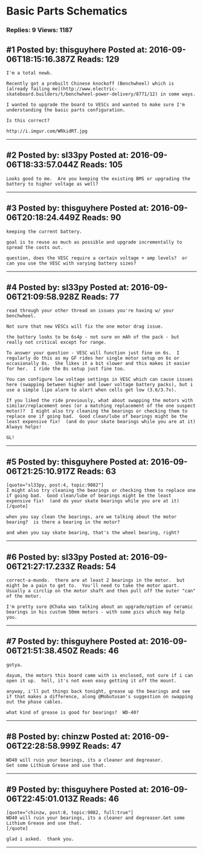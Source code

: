 # Basic Parts Schematics

### Replies: 9 Views: 1187

## \#1 Posted by: thisguyhere Posted at: 2016-09-06T18:15:16.387Z Reads: 129

```
I'm a total newb.

Recently got a prebuilt Chinese knockoff (Benchwheel) which is [already failing me](http://www.electric-skateboard.builders/t/benchwheel-power-delivery/8771/12) in some ways.

I wanted to upgrade the board to VESCs and wanted to make sure I'm understanding the basic parts configuration.

Is this correct?

http://i.imgur.com/WRkidRT.jpg
```

---
## \#2 Posted by: sl33py Posted at: 2016-09-06T18:33:57.044Z Reads: 105

```
Looks good to me.  Are you keeping the existing BMS or upgrading the battery to higher voltage as well?
```

---
## \#3 Posted by: thisguyhere Posted at: 2016-09-06T20:18:24.449Z Reads: 90

```
keeping the current battery.

goal is to reuse as much as possible and upgrade incrementally to spread the costs out.

question, does the VESC require a certain voltage + amp levels?  or can you use the VESC with varying battery sizes?
```

---
## \#4 Posted by: sl33py Posted at: 2016-09-06T21:09:58.928Z Reads: 77

```
read through your other thread on issues you're having w/ your benchwheel.

Not sure that new VESCs will fix the one motor drag issue.  

the battery looks to be 6s4p - not sure on mAh of the pack - but really not critical except for range.  

To answer your question - VESC will function just fine on 6s.  I regularly do this as my GF rides her single motor setup on 6s or occasionally 8s.  She likes it a bit slower and this makes it easier for her.  I ride the 8s setup just fine too.  

You can configure low voltage settings in VESC which can cause issues here (swapping between higher and lower voltage battery packs), but i use a simple lipo alarm to alert when cells get low (3.6/3.7v).

If you liked the ride previously, what about swapping the motors with similar/replacement ones (or a matching replacement of the one suspect motor)?  I might also try cleaning the bearings or checking them to replace one if going bad.  Good clean/lube of bearings might be the least expensive fix!  (and do your skate bearings while you are at it)  Always helps!

GL!
```

---
## \#5 Posted by: thisguyhere Posted at: 2016-09-06T21:25:10.917Z Reads: 63

```
[quote="sl33py, post:4, topic:9082"]
I might also try cleaning the bearings or checking them to replace one if going bad.  Good clean/lube of bearings might be the least expensive fix!  (and do your skate bearings while you are at it)
[/quote]

when you say clean the bearings, are we talking about the motor bearing?  is there a bearing in the motor?

and when you say skate bearing, that's the wheel bearing, right?
```

---
## \#6 Posted by: sl33py Posted at: 2016-09-06T21:27:17.233Z Reads: 54

```
correct-a-mundo.  there are at least 2 bearings in the motor.  but might be a pain to get to.  You'll need to take the motor apart.  Usually a circlip on the motor shaft and then pull off the outer "can" of the motor.  

I'm pretty sure @Chaka was talking about an upgrade/option of ceramic bearings in his custom 50mm motors - with some pics which may help you.
```

---
## \#7 Posted by: thisguyhere Posted at: 2016-09-06T21:51:38.450Z Reads: 46

```
gotya.

dayum, the motors this board came with is enclosed, not sure if i can open it up.  hell, it's not even easy getting it off the mount.

anyway, i'll put things back tonight, grease up the bearings and see if that makes a difference, along @Mobutusan's suggestion on swapping out the phase cables.

what kind of grease is good for bearings?  WD-40?
```

---
## \#8 Posted by: chinzw Posted at: 2016-09-06T22:28:58.999Z Reads: 47

```
WD40 will ruin your bearings, its a cleaner and degreaser.
Get some Lithium Grease and use that.
```

---
## \#9 Posted by: thisguyhere Posted at: 2016-09-06T22:45:01.013Z Reads: 46

```
[quote="chinzw, post:8, topic:9082, full:true"]
WD40 will ruin your bearings, its a cleaner and degreaser.Get some Lithium Grease and use that.
[/quote]

glad i asked.  thank you.
```

---
